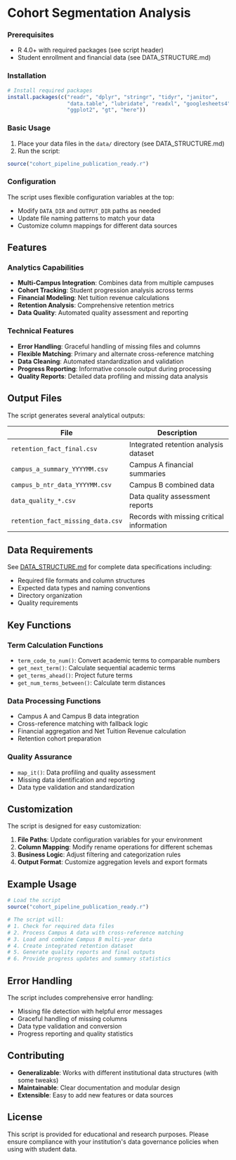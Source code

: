 # Cohort Segmentation Analysis 

### Prerequisites
- R 4.0+ with required packages (see script header)
- Student enrollment and financial data (see DATA_STRUCTURE.md)

### Installation
```r
# Install required packages
install.packages(c("readr", "dplyr", "stringr", "tidyr", "janitor", 
                   "data.table", "lubridate", "readxl", "googlesheets4", 
                   "ggplot2", "gt", "here"))
```

### Basic Usage
1. Place your data files in the `data/` directory (see DATA_STRUCTURE.md)
2. Run the script:
```r
source("cohort_pipeline_publication_ready.r")
```

### Configuration
The script uses flexible configuration variables at the top:
- Modify `DATA_DIR` and `OUTPUT_DIR` paths as needed
- Update file naming patterns to match your data
- Customize column mappings for different data sources

## Features
### Analytics Capabilities
- **Multi-Campus Integration**: Combines data from multiple campuses
- **Cohort Tracking**: Student progression analysis across terms
- **Financial Modeling**: Net tuition revenue calculations
- **Retention Analysis**: Comprehensive retention metrics
- **Data Quality**: Automated quality assessment and reporting

### Technical Features
- **Error Handling**: Graceful handling of missing files and columns
- **Flexible Matching**: Primary and alternate cross-reference matching
- **Data Cleaning**: Automated standardization and validation
- **Progress Reporting**: Informative console output during processing
- **Quality Reports**: Detailed data profiling and missing data analysis

## Output Files

The script generates several analytical outputs:

| File | Description |
|------|-------------|
| `retention_fact_final.csv` | Integrated retention analysis dataset |
| `campus_a_summary_YYYYMM.csv` | Campus A financial summaries |
| `campus_b_ntr_data_YYYYMM.csv` | Campus B combined data |
| `data_quality_*.csv` | Data quality assessment reports |
| `retention_fact_missing_data.csv` | Records with missing critical information |

## Data Requirements

See [DATA_STRUCTURE.md](DATA_STRUCTURE.md) for complete data specifications including:
- Required file formats and column structures
- Expected data types and naming conventions
- Directory organization
- Quality requirements

## Key Functions

### Term Calculation Functions
- `term_code_to_num()`: Convert academic terms to comparable numbers
- `get_next_term()`: Calculate sequential academic terms
- `get_terms_ahead()`: Project future terms
- `get_num_terms_between()`: Calculate term distances

### Data Processing Functions
- Campus A and Campus B data integration
- Cross-reference matching with fallback logic
- Financial aggregation and Net Tuition Revenue calculation
- Retention cohort preparation

### Quality Assurance
- `map_it()`: Data profiling and quality assessment
- Missing data identification and reporting
- Data type validation and standardization

## Customization

The script is designed for easy customization:

1. **File Paths**: Update configuration variables for your environment
2. **Column Mapping**: Modify rename operations for different schemas
3. **Business Logic**: Adjust filtering and categorization rules
4. **Output Format**: Customize aggregation levels and export formats

## Example Usage

```r
# Load the script
source("cohort_pipeline_publication_ready.r")

# The script will:
# 1. Check for required data files
# 2. Process Campus A data with cross-reference matching
# 3. Load and combine Campus B multi-year data
# 4. Create integrated retention dataset
# 5. Generate quality reports and final outputs
# 6. Provide progress updates and summary statistics
```

## Error Handling

The script includes comprehensive error handling:
- Missing file detection with helpful error messages
- Graceful handling of missing columns
- Data type validation and conversion
- Progress reporting and quality statistics

## Contributing

- **Generalizable**: Works with different institutional data structures (with some tweaks)
- **Maintainable**: Clear documentation and modular design
- **Extensible**: Easy to add new features or data sources

## License

This script is provided for educational and research purposes. Please ensure compliance with your institution's data governance policies when using with student data.
